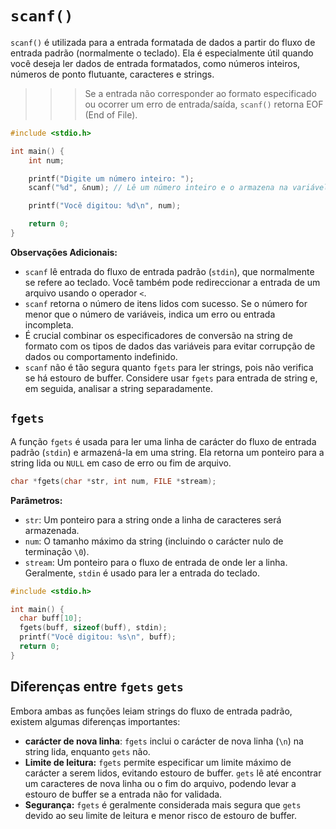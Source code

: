 # `scanf()`

`scanf()` é utilizada para a entrada formatada de dados a partir do fluxo de entrada padrão (normalmente o teclado). Ela é especialmente útil quando você deseja ler dados de entrada formatados, como números inteiros, números de ponto flutuante, caracteres e strings.

> > > Se a entrada não corresponder ao formato especificado ou ocorrer um erro de entrada/saída, `scanf()` retorna EOF (End of File).

```c
#include <stdio.h>

int main() {
    int num;

    printf("Digite um número inteiro: ");
    scanf("%d", &num); // Lê um número inteiro e o armazena na variável 'num'

    printf("Você digitou: %d\n", num);

    return 0;
}
```

**Observações Adicionais:**

- `scanf` lê entrada do fluxo de entrada padrão (`stdin`), que normalmente se refere ao teclado. Você também pode redireccionar a entrada de um arquivo usando o operador `<`.
- `scanf` retorna o número de itens lidos com sucesso. Se o número for menor que o número de variáveis, indica um erro ou entrada incompleta.
- É crucial combinar os especificadores de conversão na string de formato com os tipos de dados das variáveis para evitar corrupção de dados ou comportamento indefinido.
- `scanf` não é tão segura quanto `fgets` para ler strings, pois não verifica se há estouro de buffer. Considere usar `fgets` para entrada de string e, em seguida, analisar a string separadamente.

## `fgets`

A função `fgets` é usada para ler uma linha de carácter do fluxo de entrada padrão (`stdin`) e armazená-la em uma string. Ela retorna um ponteiro para a string lida ou `NULL` em caso de erro ou fim de arquivo.

```c
char *fgets(char *str, int num, FILE *stream);
```

**Parâmetros:**

- `str`: Um ponteiro para a string onde a linha de caracteres será armazenada.
- `num`: O tamanho máximo da string (incluindo o carácter nulo de terminação `\0`).
- `stream`: Um ponteiro para o fluxo de entrada de onde ler a linha. Geralmente, `stdin` é usado para ler a entrada do teclado.

```c
#include <stdio.h>

int main() {
  char buff[10];
  fgets(buff, sizeof(buff), stdin);
  printf("Você digitou: %s\n", buff);
  return 0;
}
```

## Diferenças entre `fgets` `gets`

Embora ambas as funções leiam strings do fluxo de entrada padrão, existem algumas diferenças importantes:

- **carácter de nova linha**: `fgets` inclui o carácter de nova linha (`\n`) na string lida, enquanto `gets` não.
- **Limite de leitura:** `fgets` permite especificar um limite máximo de carácter a serem lidos, evitando estouro de buffer. `gets` lê até encontrar um caracteres de nova linha ou o fim do arquivo, podendo levar a estouro de buffer se a entrada não for validada.
- **Segurança:** `fgets` é geralmente considerada mais segura que `gets` devido ao seu limite de leitura e menor risco de estouro de buffer.
